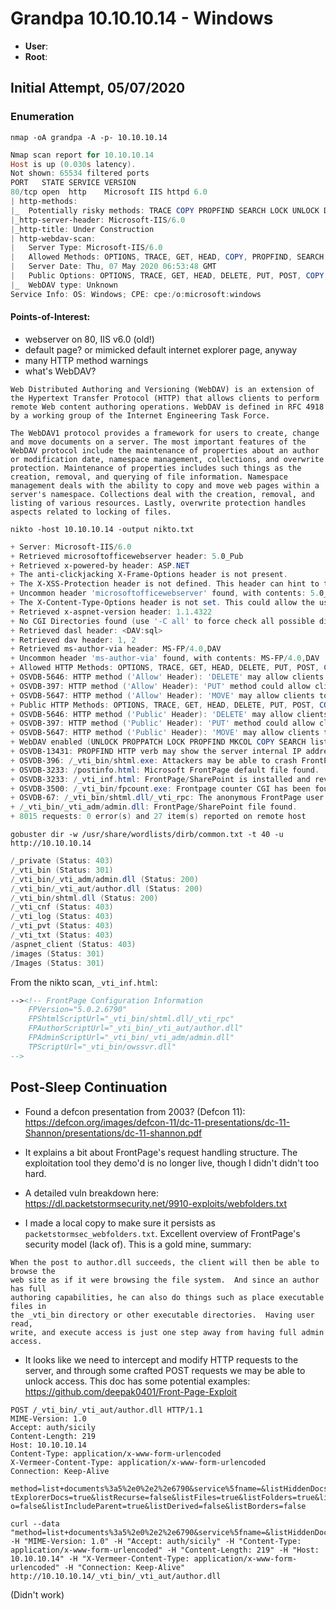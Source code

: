 # Grandpa 10.10.10.14 - Windows

 - __User__:
 - __Root__:

## Initial Attempt, 05/07/2020

### Enumeration

`nmap -oA grandpa -A -p- 10.10.10.14`

```powershell
Nmap scan report for 10.10.10.14
Host is up (0.030s latency).
Not shown: 65534 filtered ports
PORT   STATE SERVICE VERSION
80/tcp open  http    Microsoft IIS httpd 6.0
| http-methods:
|_  Potentially risky methods: TRACE COPY PROPFIND SEARCH LOCK UNLOCK DELETE PUT MOVE MKCOL PROPPATCH
|_http-server-header: Microsoft-IIS/6.0
|_http-title: Under Construction
| http-webdav-scan:
|   Server Type: Microsoft-IIS/6.0
|   Allowed Methods: OPTIONS, TRACE, GET, HEAD, COPY, PROPFIND, SEARCH, LOCK, UNLOCK
|   Server Date: Thu, 07 May 2020 06:53:48 GMT
|   Public Options: OPTIONS, TRACE, GET, HEAD, DELETE, PUT, POST, COPY, MOVE, MKCOL, PROPFIND, PROPPATCH, LOCK, UNLOCK, SEARCH
|_  WebDAV type: Unknown
Service Info: OS: Windows; CPE: cpe:/o:microsoft:windows
```

#### Points-of-Interest:

 - webserver on 80, IIS v6.0 (old!)
 - default page? or mimicked default internet explorer page, anyway
 - many HTTP method warnings
 - what's WebDAV?

 ```
 Web Distributed Authoring and Versioning (WebDAV) is an extension of the Hypertext Transfer Protocol (HTTP) that allows clients to perform remote Web content authoring operations. WebDAV is defined in RFC 4918 by a working group of the Internet Engineering Task Force.

The WebDAV1 protocol provides a framework for users to create, change and move documents on a server. The most important features of the WebDAV protocol include the maintenance of properties about an author or modification date, namespace management, collections, and overwrite protection. Maintenance of properties includes such things as the creation, removal, and querying of file information. Namespace management deals with the ability to copy and move web pages within a server's namespace. Collections deal with the creation, removal, and listing of various resources. Lastly, overwrite protection handles aspects related to locking of files.
```

`nikto -host 10.10.10.14 -output nikto.txt`

```powershell
+ Server: Microsoft-IIS/6.0
+ Retrieved microsoftofficewebserver header: 5.0_Pub
+ Retrieved x-powered-by header: ASP.NET
+ The anti-clickjacking X-Frame-Options header is not present.
+ The X-XSS-Protection header is not defined. This header can hint to the user agent to protect against some forms of XSS
+ Uncommon header 'microsoftofficewebserver' found, with contents: 5.0_Pub
+ The X-Content-Type-Options header is not set. This could allow the user agent to render the content of the site in a different fashion to the MIME type
+ Retrieved x-aspnet-version header: 1.1.4322
+ No CGI Directories found (use '-C all' to force check all possible dirs)
+ Retrieved dasl header: <DAV:sql>
+ Retrieved dav header: 1, 2
+ Retrieved ms-author-via header: MS-FP/4.0,DAV
+ Uncommon header 'ms-author-via' found, with contents: MS-FP/4.0,DAV
+ Allowed HTTP Methods: OPTIONS, TRACE, GET, HEAD, DELETE, PUT, POST, COPY, MOVE, MKCOL, PROPFIND, PROPPATCH, LOCK, UNLOCK, SEARCH
+ OSVDB-5646: HTTP method ('Allow' Header): 'DELETE' may allow clients to remove files on the web server.
+ OSVDB-397: HTTP method ('Allow' Header): 'PUT' method could allow clients to save files on the web server.
+ OSVDB-5647: HTTP method ('Allow' Header): 'MOVE' may allow clients to change file locations on the web server.
+ Public HTTP Methods: OPTIONS, TRACE, GET, HEAD, DELETE, PUT, POST, COPY, MOVE, MKCOL, PROPFIND, PROPPATCH, LOCK, UNLOCK, SEARCH
+ OSVDB-5646: HTTP method ('Public' Header): 'DELETE' may allow clients to remove files on the web server.
+ OSVDB-397: HTTP method ('Public' Header): 'PUT' method could allow clients to save files on the web server.
+ OSVDB-5647: HTTP method ('Public' Header): 'MOVE' may allow clients to change file locations on the web server.
+ WebDAV enabled (UNLOCK PROPPATCH LOCK PROPFIND MKCOL COPY SEARCH listed as allowed)
+ OSVDB-13431: PROPFIND HTTP verb may show the server internal IP address: http://10.10.10.14/
+ OSVDB-396: /_vti_bin/shtml.exe: Attackers may be able to crash FrontPage by requesting a DOS device, like shtml.exe/aux.htm -- a DoS was not attempted.
+ OSVDB-3233: /postinfo.html: Microsoft FrontPage default file found.
+ OSVDB-3233: /_vti_inf.html: FrontPage/SharePoint is installed and reveals its version number (check HTML source for more information).
+ OSVDB-3500: /_vti_bin/fpcount.exe: Frontpage counter CGI has been found. FP Server version 97 allows remote users to execute arbitrary system commands, though a vulnerability in this version could not be confirmed. http://cve.mitre.org/cgi-bin/cvename.cgi?name=CVE-1999-1376. http://www.securityfocus.com/bid/2252.
+ OSVDB-67: /_vti_bin/shtml.dll/_vti_rpc: The anonymous FrontPage user is revealed through a crafted POST.
+ /_vti_bin/_vti_adm/admin.dll: FrontPage/SharePoint file found.
+ 8015 requests: 0 error(s) and 27 item(s) reported on remote host
```

`gobuster dir -w /usr/share/wordlists/dirb/common.txt -t 40 -u http://10.10.10.14`

```powershell
/_private (Status: 403)
/_vti_bin (Status: 301)
/_vti_bin/_vti_adm/admin.dll (Status: 200)
/_vti_bin/_vti_aut/author.dll (Status: 200)
/_vti_bin/shtml.dll (Status: 200)
/_vti_cnf (Status: 403)
/_vti_log (Status: 403)
/_vti_pvt (Status: 403)
/_vti_txt (Status: 403)
/aspnet_client (Status: 403)
/images (Status: 301)
/Images (Status: 301)
```
From the nikto scan, `_vti_inf.html`:

```html
--><!-- FrontPage Configuration Information
    FPVersion="5.0.2.6790"
    FPShtmlScriptUrl="_vti_bin/shtml.dll/_vti_rpc"
    FPAuthorScriptUrl="_vti_bin/_vti_aut/author.dll"
    FPAdminScriptUrl="_vti_bin/_vti_adm/admin.dll"
    TPScriptUrl="_vti_bin/owssvr.dll"
-->
```

## Post-Sleep Continuation

 - Found a defcon presentation from 2003? (Defcon 11): https://defcon.org/images/defcon-11/dc-11-presentations/dc-11-Shannon/presentations/dc-11-shannon.pdf

 - It explains a bit about FrontPage's request handling structure. The exploitation tool they demo'd is no longer live, though I didn't didn't too hard.

 - A detailed vuln breakdown here: https://dl.packetstormsecurity.net/9910-exploits/webfolders.txt

 - I made a local copy to make sure it persists as `packetstormsec_webfolders.txt`. Excellent overview of FrontPage's security model (lack of). This is a gold mine, summary:

 ```
 When the post to author.dll succeeds, the client will then be able to browse the
web site as if it were browsing the file system.  And since an author has full
authoring capabilities, he can also do things such as place executable files in
the _vti_bin directory or other executable directories.  Having user read,
write, and execute access is just one step away from having full admin access.
```

 - It looks like we need to intercept and modify HTTP requests to the server, and through some crafted POST requests we may be able to unlock access. This doc has some potential examples: https://github.com/deepak0401/Front-Page-Exploit

```
POST /_vti_bin/_vti_aut/author.dll HTTP/1.1
MIME-Version: 1.0
Accept: auth/sicily
Content-Length: 219
Host: 10.10.10.14
Content-Type: application/x-www-form-urlencoded
X-Vermeer-Content-Type: application/x-www-form-urlencoded
Connection: Keep-Alive

method=list+documents%3a5%2e0%2e2%2e6790&service%5fname=&listHiddenDocs=true&lis
tExplorerDocs=true&listRecurse=false&listFiles=true&listFolders=true&listLinkInf
o=false&listIncludeParent=true&listDerived=false&listBorders=false
```

```shell
curl --data "method=list+documents%3a5%2e0%2e2%2e6790&service%5fname=&listHiddenDocs=true&listExplorerDocs=true&listRecurse=falselistFiles=true&listFolders=true&listLinkInfo=false&listIncludeParent=true&listDerived=falselistBorders=false" -H "MIME-Version: 1.0" -H "Accept: auth/sicily" -H "Content-Type: application/x-www-form-urlencoded" -H "Content-Length: 219" -H "Host: 10.10.10.14" -H "X-Vermeer-Content-Type: application/x-www-form-urlencoded" -H "Connection: Keep-Alive" http://10.10.10.14/_vti_bin/_vti_aut/author.dll
```

(Didn't work)